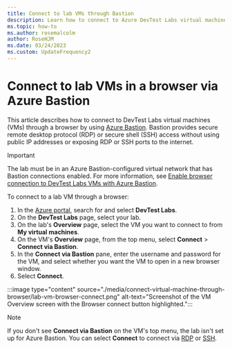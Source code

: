 ```yaml
---
title: Connect to lab VMs through Bastion
description: Learn how to connect to Azure DevTest Labs virtual machines (VMs) in a browser if Bastion is enabled for the lab.
ms.topic: how-to
ms.author: rosemalcolm
author: RoseHJM
ms.date: 03/24/2023
ms.custom: UpdateFrequency2
---
```


# Connect to lab VMs in a browser via Azure Bastion

This article describes how to connect to DevTest Labs virtual machines (VMs) through a browser by using [Azure Bastion](/azure/bastion/index). Bastion provides secure remote desktop protocol (RDP) or secure shell (SSH) access without using public IP addresses or exposing RDP or SSH ports to the internet.

> [!IMPORTANT]
> The lab must be in an Azure Bastion-configured virtual network that has Bastion connections enabled. For more information, see [Enable browser connection to DevTest Labs VMs with Azure Bastion](enable-browser-connection-lab-virtual-machines.md).

To connect to a lab VM through a browser:

1. In the [Azure portal](https://portal.azure.com), search for and select **DevTest Labs**.
1. On the **DevTest Labs** page, select your lab.
1. On the lab's **Overview** page, select the VM you want to connect to from **My virtual machines**.
1. On the VM's **Overview** page, from the top menu, select **Connect** > **Connect via Bastion**.
1. In the **Connect via Bastion** pane, enter the username and password for the VM, and select whether you want the VM to open in a new browser window.
1. Select **Connect**.

:::image type="content" source="./media/connect-virtual-machine-through-browser/lab-vm-browser-connect.png" alt-text="Screenshot of the VM Overview screen with the Browser connect button highlighted.":::

> [!NOTE]
> If you don't see **Connect via Bastion** on the VM's top menu, the lab isn't set up for Azure Bastion. You can select **Connect** to connect via [RDP](connect-windows-virtual-machine.md) or [SSH](connect-linux-virtual-machine.md).

